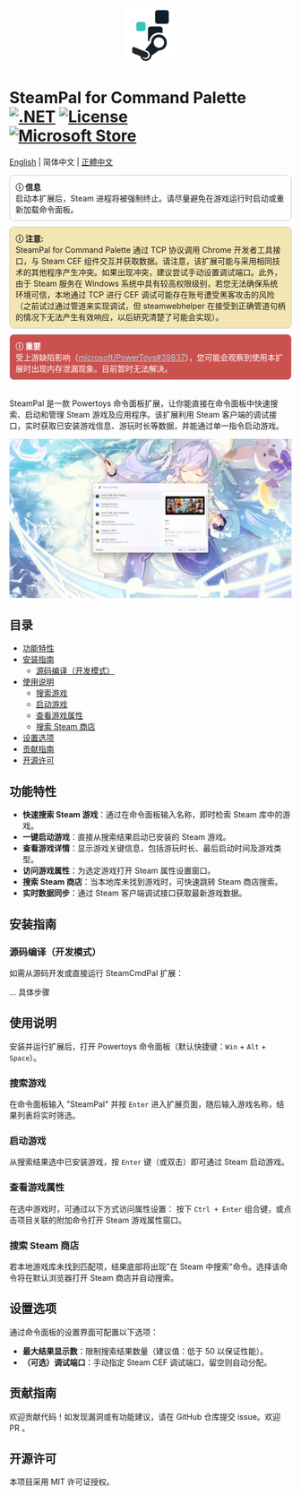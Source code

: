 <div align="center">

# <img src="../../SteamCmdPalExtension/Assets/Designs/StoreLogo-Transparent.svg" width="96" height="96" />

<div align="left">

# SteamPal for Command Palette <br> [![.NET](https://img.shields.io/badge/.NET-9.0-blue.svg)](https://dotnet.microsoft.com/download/dotnet/9.0) [![License](https://img.shields.io/github/license/sht2017/SteamCmdPalExtension)](../LICENSE) <br> [![Microsoft Store](https://get.microsoft.com/images/zh-cn%20light.svg)](https://apps.microsoft.com/detail/9ns40lt8g6v9?referrer=appbadge&mode=direct)

[English](../readme.md) | 简体中文 | [正體中文](zh_TW.md)

<div style="border: 1px solid #ccc; padding: 10px; margin-top: 10px; border-radius: 8px; background-color:rgb(253, 253, 253);">
  <strong>ⓘ 信息</strong>
  <br>
  启动本扩展后，Steam 进程将被强制终止。请尽量避免在游戏运行时启动或重新加载命令面板。
</div>
<div style="border: 1px solid #ccc; padding: 10px; margin-top: 10px; border-radius: 8px; background-color: #f3e6b2;">
  <strong>ⓘ 注意:</strong>
  <br>
  SteamPal for Command Palette 通过 TCP 协议调用 Chrome 开发者工具接口，与 Steam CEF 组件交互并获取数据。请注意，该扩展可能与采用相同技术的其他程序产生冲突。如果出现冲突，建议尝试手动设置调试端口。此外，由于 Steam 服务在 Windows 系统中具有较高权限级别，若您无法确保系统环境可信，本地通过 TCP 进行 CEF 调试可能存在账号遭受黑客攻击的风险（之前试过通过管道来实现调试，但 steamwebhelper 在接受到正确管道句柄的情况下无法产生有效响应，以后研究清楚了可能会实现）。
</div>
<div style="border: 1px solid #ccc; padding: 10px; margin-top: 10px; border-radius: 8px; background-color: #cb514e; color: white;">
  <strong>ⓘ 重要</strong>
  <br>
  受上游缺陷影响（<a style="color: lightblue;" href="https://github.com/microsoft/PowerToys/issues/39837">microsoft/PowerToys#39837</a>），您可能会观察到使用本扩展时出现内存泄漏现象。目前暂时无法解决。
</div><br>

SteamPal 是一款 Powertoys 命令面板扩展，让你能直接在命令面板中快速搜索、启动和管理 Steam 游戏及应用程序。该扩展利用 Steam 客户端的调试接口，实时获取已安装游戏信息、游玩时长等数据，并能通过单一指令启动游戏。

![Preview](../assets/preview.png)

## 目录

- [功能特性](#功能特性)
- [安装指南](#安装指南)
  - [源码编译（开发模式）](#源码编译开发模式)
- [使用说明](#使用说明)
  - [搜索游戏](#搜索游戏)
  - [启动游戏](#启动游戏)
  - [查看游戏属性](#查看游戏属性)
  - [搜索 Steam 商店](#搜索-steam-商店)
- [设置选项](#设置选项)
- [贡献指南](#贡献指南)
- [开源许可](#开源许可)

## 功能特性

- **快速搜索 Steam 游戏**：通过在命令面板输入名称，即时检索 Steam 库中的游戏。
- **一键启动游戏**：直接从搜索结果启动已安装的 Steam 游戏。
- **查看游戏详情**：显示游戏关键信息，包括游玩时长、最后启动时间及游戏类型。
- **访问游戏属性**：为选定游戏打开 Steam 属性设置窗口。
- **搜索 Steam 商店**：当本地库未找到游戏时，可快速跳转 Steam 商店搜索。
- **实时数据同步**：通过 Steam 客户端调试接口获取最新游戏数据。

## 安装指南

### 源码编译（开发模式）

如需从源码开发或直接运行 SteamCmdPal 扩展：

... 具体步骤

## 使用说明

安装并运行扩展后，打开 Powertoys 命令面板（默认快捷键：`Win` + `Alt` + `Space`）。

### 搜索游戏

在命令面板输入 "SteamPal" 并按 `Enter` 进入扩展页面，随后输入游戏名称，结果列表将实时筛选。

### 启动游戏

从搜索结果选中已安装游戏，按 `Enter` 键（或双击）即可通过 Steam 启动游戏。

### 查看游戏属性

在选中游戏时，可通过以下方式访问属性设置：
按下 `Ctrl + Enter` 组合键，或点击项目关联的附加命令打开 Steam 游戏属性窗口。

### 搜索 Steam 商店

若本地游戏库未找到匹配项，结果底部将出现"在 Steam 中搜索"命令。选择该命令将在默认浏览器打开 Steam 商店并自动搜索。

## 设置选项

通过命令面板的设置界面可配置以下选项：

-   **最大结果显示数**：限制搜索结果数量（建议值：低于 50 以保证性能）。
-   **（可选）调试端口**：手动指定 Steam CEF 调试端口，留空则自动分配。

## 贡献指南

欢迎贡献代码！如发现漏洞或有功能建议，请在 GitHub 仓库提交 issue。欢迎 PR 。

## 开源许可

本项目采用 MIT 许可证授权。